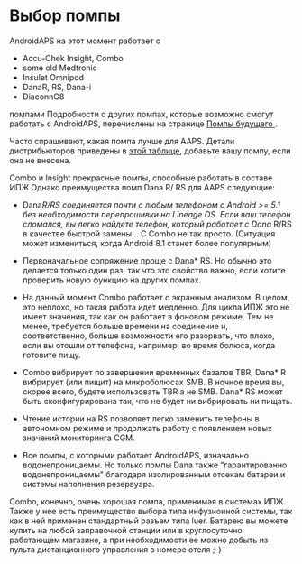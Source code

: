 # Выбор помпы

AndroidAPS на этот момент работает с

* Accu-Chek Insight, Combo
* some old Medtronic
* Insulet Omnipod
* DanaR, RS, Dana-i
* DiaconnG8

помпами Подробности о других помпах, которые возможно смогут работать с AndroidAPS, перечислены на странице [ Помпы будущего ](Future-possible-Pump-Drivers.md).

Часто спрашивают, какая помпа лучше для AAPS. Детали дистрибьюторов приведены в [этой таблице](https://drive.google.com/open?id=1CRfmmjA-0h_9nkRViP3J9FyflT9eu-a8HeMrhrKzKz0), добавьте вашу помпу, если она не внесена.

Combo и Insight прекрасные помпы, способные работать в составе ИПЖ Однако преимущества помп Dana R/ RS для AAPS следующие:

* Dana*R/RS соединяется почти с любым телефоном с Android >= 5.1 без необходимости перепрошивки на Lineage OS. Если ваш телефон сломался, вы легко найдете телефон, который работает с Dana* R/RS в качестве быстрой замены... С Combo не так просто. (Ситуация может измениться, когда Android 8.1 станет более популярным)

* Первоначальное сопряжение проще с Dana* RS. Но обычно это делается только один раз, так что это свойство важно, если хотите проверить новую функцию на других помпах.

* На данный момент Combo работает с экранным анализом. В целом, это неплохо, но такая работа идет медленно. Для цикла ИПЖ это не имеет значения, так как он работает в фоновом режиме. Тем не менее, требуется больше времени на соединение и, соответственно, больше возможности его разорвать, что плохо, если вы отошли от телефона, например, во время болюса, когда готовите пищу.

* Combo вибрирует по завершении временных базалов TBR, Dana* R вибрирует (или пищит) на микроболюсах SMB. В ночное время вы, скорее всего, будете использовать TBR а не SMB. Dana* RS может быть сконфигурирована так, что не будет ни вибрировать ни пищать.

* Чтение истории на RS позволяет легко заменить телефоны в автономном режиме и продолжать работу с появлением новых значений мониторинга CGM.

* Все помпы, с которыми работает AndroidAPS, изначально водонепроницаемы. Но только помпы Dana также "гарантированно водонепроницаемы" благодаря изолированным отсекам батареи и системы наполнения резервуара.

Combo, конечно, очень хорошая помпа, применимая в системах ИПЖ. Также у нее есть преимущество выбора типа инфузионной системы, так как в ней применен стандартный разъем типа luer. Батарею вы можете купить на любой заправочной станции или в круглосуточно работающем магазине, а при необходимости ее можно добыть из пульта дистанционного управления в номере отеля ;-)